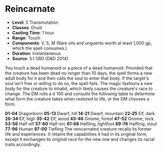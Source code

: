 # Reincarnate

- **Level**: 5 Transmutation
- **Classes**: Druid
- **Casting Time**: 1 hour
- **Range**: Touch
- **Components**: V, S, M (Rare oils and unguents worth at least 1,000 gp, which the spell consumes.)
- **Duration**: Instantaneous
- **Source**: 5.1 SRD (D&D 2014)

You touch a dead humanoid or a piece of a dead humanoid. Provided that the creature has been dead no longer than 10 days, the spell forms a new adult body for it and then calls the soul to enter that body. If the target's soul isn't free or willing to do so, the spell fails. The magic fashions a new body for the creature to inhabit, which likely causes the creature's race to change. The DM rolls a d 100 and consults the following table to determine what form the creature takes when restored to life, or the DM chooses a form.

**01-04** Dragonborn **05-13** Dwarf, hill **14-21** Dwarf, mountain **22-25** Elf, dark **26-34** Elf, high **35-42** Elf, wood **43-46** Gnome, forest **47-52** Gnome, rock **53-56** Half-elf **57-60** Half-orc **61-68** Halfling, lightfoot **69-76** Halfling, stout **77-96** Human **97-00** Tiefling 
The reincarnated creature recalls its former life and experiences. It retains the capabilities it had in its original form, except it exchanges its original race for the new one and changes its racial traits accordingly.

